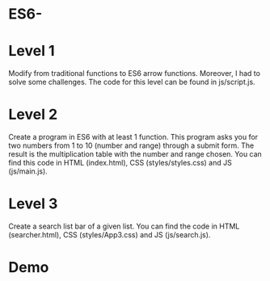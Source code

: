 # ES6-

# Level 1
Modify from traditional functions to ES6 arrow functions. Moreover, I had to solve some challenges. The code for this level can be found in js/script.js.

# Level 2
Create a program in ES6 with at least 1 function. This program asks you for two numbers from 1 to 10 (number and range) through a submit form. The result is the multiplication table with the number and range chosen. You can find this code in HTML (index.html), CSS (styles/styles.css) and JS (js/main.js).

# Level 3
Create a search list bar of a given list. You can find the code in HTML (searcher.html), CSS (styles/App3.css) and JS (js/search.js).

# Demo
